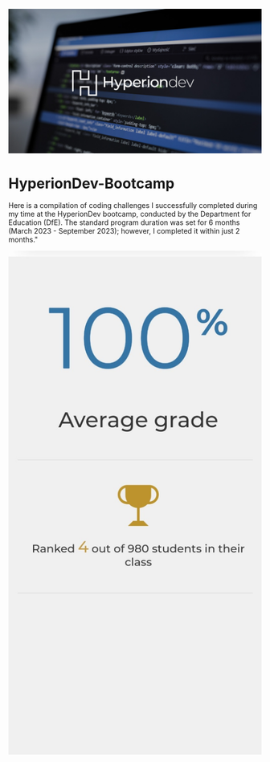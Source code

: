 ![Mainhead](https://github.com/TechPodx/HyperionDev-Bootcamp/blob/6790787985f696cc2de07869ca665f046e6637db/img.jpg)
# HyperionDev-Bootcamp
Here is a compilation of coding challenges I successfully completed during my time at the HyperionDev bootcamp, conducted by the Department for Education (DfE).
The standard program duration was set for 6 months (March 2023 - September 2023); however, I completed it within just 2 months."


![Certificate](https://github.com/TechPodx/HyperionDev-Bootcamp/blob/96d21c39567b58752acc7631b936ac31f323dd50/Rank.jpg)
